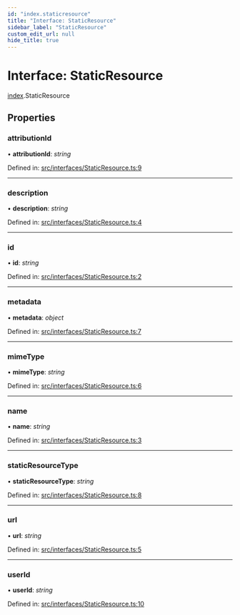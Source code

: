 ```yaml
---
id: "index.staticresource"
title: "Interface: StaticResource"
sidebar_label: "StaticResource"
custom_edit_url: null
hide_title: true
---
```


# Interface: StaticResource

[index](../modules/index.md).StaticResource

## Properties

### attributionId

• **attributionId**: *string*

Defined in: [src/interfaces/StaticResource.ts:9](https://github.com/xr3ngine/xr3ngine/blob/716a06460/packages/common/src/interfaces/StaticResource.ts#L9)

___

### description

• **description**: *string*

Defined in: [src/interfaces/StaticResource.ts:4](https://github.com/xr3ngine/xr3ngine/blob/716a06460/packages/common/src/interfaces/StaticResource.ts#L4)

___

### id

• **id**: *string*

Defined in: [src/interfaces/StaticResource.ts:2](https://github.com/xr3ngine/xr3ngine/blob/716a06460/packages/common/src/interfaces/StaticResource.ts#L2)

___

### metadata

• **metadata**: *object*

Defined in: [src/interfaces/StaticResource.ts:7](https://github.com/xr3ngine/xr3ngine/blob/716a06460/packages/common/src/interfaces/StaticResource.ts#L7)

___

### mimeType

• **mimeType**: *string*

Defined in: [src/interfaces/StaticResource.ts:6](https://github.com/xr3ngine/xr3ngine/blob/716a06460/packages/common/src/interfaces/StaticResource.ts#L6)

___

### name

• **name**: *string*

Defined in: [src/interfaces/StaticResource.ts:3](https://github.com/xr3ngine/xr3ngine/blob/716a06460/packages/common/src/interfaces/StaticResource.ts#L3)

___

### staticResourceType

• **staticResourceType**: *string*

Defined in: [src/interfaces/StaticResource.ts:8](https://github.com/xr3ngine/xr3ngine/blob/716a06460/packages/common/src/interfaces/StaticResource.ts#L8)

___

### url

• **url**: *string*

Defined in: [src/interfaces/StaticResource.ts:5](https://github.com/xr3ngine/xr3ngine/blob/716a06460/packages/common/src/interfaces/StaticResource.ts#L5)

___

### userId

• **userId**: *string*

Defined in: [src/interfaces/StaticResource.ts:10](https://github.com/xr3ngine/xr3ngine/blob/716a06460/packages/common/src/interfaces/StaticResource.ts#L10)
